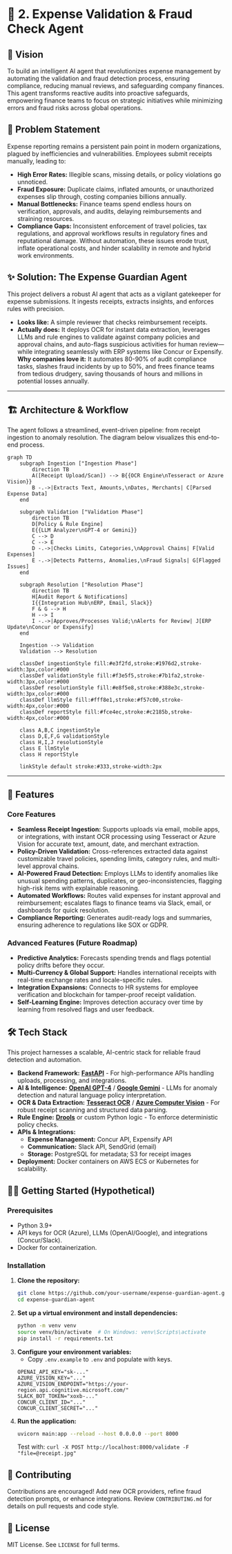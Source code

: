 # 🧾 2. Expense Validation & Fraud Check Agent
## 🌟 Vision
To build an intelligent AI agent that revolutionizes expense management by automating the validation and fraud detection process, ensuring compliance, reducing manual reviews, and safeguarding company finances. This agent transforms reactive audits into proactive safeguards, empowering finance teams to focus on strategic initiatives while minimizing errors and fraud risks across global operations.
## 🎯 Problem Statement
Expense reporting remains a persistent pain point in modern organizations, plagued by inefficiencies and vulnerabilities. Employees submit receipts manually, leading to:
- **High Error Rates:** Illegible scans, missing details, or policy violations go unnoticed.
- **Fraud Exposure:** Duplicate claims, inflated amounts, or unauthorized expenses slip through, costing companies billions annually.
- **Manual Bottlenecks:** Finance teams spend endless hours on verification, approvals, and audits, delaying reimbursements and straining resources.
- **Compliance Gaps:** Inconsistent enforcement of travel policies, tax regulations, and approval workflows results in regulatory fines and reputational damage.
Without automation, these issues erode trust, inflate operational costs, and hinder scalability in remote and hybrid work environments.
## ✨ Solution: The Expense Guardian Agent
This project delivers a robust AI agent that acts as a vigilant gatekeeper for expense submissions. It ingests receipts, extracts insights, and enforces rules with precision.
- **Looks like:** A simple reviewer that checks reimbursement receipts.
- **Actually does:** It deploys OCR for instant data extraction, leverages LLMs and rule engines to validate against company policies and approval chains, and auto-flags suspicious activities for human review—while integrating seamlessly with ERP systems like Concur or Expensify.
**Why companies love it:** It automates 80-90% of audit compliance tasks, slashes fraud incidents by up to 50%, and frees finance teams from tedious drudgery, saving thousands of hours and millions in potential losses annually.
---
## 🏗️ Architecture & Workflow
The agent follows a streamlined, event-driven pipeline: from receipt ingestion to anomaly resolution. The diagram below visualizes this end-to-end process.
```mermaid
graph TD
    subgraph Ingestion ["Ingestion Phase"]
        direction TB
        A([Receipt Upload/Scan]) --> B{{OCR Engine\nTesseract or Azure Vision}}
        B -.->|Extracts Text, Amounts,\nDates, Merchants| C[Parsed Expense Data]
    end

    subgraph Validation ["Validation Phase"]
        direction TB
        D[Policy & Rule Engine]
        E{{LLM Analyzer\nGPT-4 or Gemini}}
        C --> D
        C --> E
        D -.->|Checks Limits, Categories,\nApproval Chains| F[Valid Expenses]
        E -.->|Detects Patterns, Anomalies,\nFraud Signals| G[Flagged Issues]
    end

    subgraph Resolution ["Resolution Phase"]
        direction TB
        H[Audit Report & Notifications]
        I{{Integration Hub\nERP, Email, Slack}}
        F & G --> H
        H --> I
        I -.->|Approves/Processes Valid;\nAlerts for Review| J[ERP Update\nConcur or Expensify]
    end

    Ingestion --> Validation
    Validation --> Resolution

    classDef ingestionStyle fill:#e3f2fd,stroke:#1976d2,stroke-width:3px,color:#000
    classDef validationStyle fill:#f3e5f5,stroke:#7b1fa2,stroke-width:3px,color:#000
    classDef resolutionStyle fill:#e8f5e8,stroke:#388e3c,stroke-width:3px,color:#000
    classDef llmStyle fill:#fff8e1,stroke:#f57c00,stroke-width:4px,color:#000
    classDef reportStyle fill:#fce4ec,stroke:#c2185b,stroke-width:4px,color:#000

    class A,B,C ingestionStyle
    class D,E,F,G validationStyle
    class H,I,J resolutionStyle
    class E llmStyle
    class H reportStyle

    linkStyle default stroke:#333,stroke-width:2px
```
---
## 🚀 Features
### Core Features
- **Seamless Receipt Ingestion:** Supports uploads via email, mobile apps, or integrations, with instant OCR processing using Tesseract or Azure Vision for accurate text, amount, date, and merchant extraction.
- **Policy-Driven Validation:** Cross-references extracted data against customizable travel policies, spending limits, category rules, and multi-level approval chains.
- **AI-Powered Fraud Detection:** Employs LLMs to identify anomalies like unusual spending patterns, duplicates, or geo-inconsistencies, flagging high-risk items with explainable reasoning.
- **Automated Workflows:** Routes valid expenses for instant approval and reimbursement; escalates flags to finance teams via Slack, email, or dashboards for quick resolution.
- **Compliance Reporting:** Generates audit-ready logs and summaries, ensuring adherence to regulations like SOX or GDPR.
### Advanced Features (Future Roadmap)
- **Predictive Analytics:** Forecasts spending trends and flags potential policy drifts before they occur.
- **Multi-Currency & Global Support:** Handles international receipts with real-time exchange rates and locale-specific rules.
- **Integration Expansions:** Connects to HR systems for employee verification and blockchain for tamper-proof receipt validation.
- **Self-Learning Engine:** Improves detection accuracy over time by learning from resolved flags and user feedback.
## 🛠️ Tech Stack
This project harnesses a scalable, AI-centric stack for reliable fraud detection and automation.
- **Backend Framework:** [**FastAPI**](https://fastapi.tiangolo.com/) - For high-performance APIs handling uploads, processing, and integrations.
- **AI & Intelligence:** [**OpenAI GPT-4**](https://openai.com/gpt-4/) / [**Google Gemini**](https://deepmind.google/technologies/gemini/) - LLMs for anomaly detection and natural language policy interpretation.
- **OCR & Data Extraction:** [**Tesseract OCR**](https://github.com/tesseract-ocr/tesseract) / [**Azure Computer Vision**](https://azure.microsoft.com/en-us/products/ai-services/ai-vision) - For robust receipt scanning and structured data parsing.
- **Rule Engine:** [**Drools**](https://www.drools.org/) or custom Python logic - To enforce deterministic policy checks.
- **APIs & Integrations:**
  - **Expense Management:** Concur API, Expensify API
  - **Communication:** Slack API, SendGrid (email)
  - **Storage:** PostgreSQL for metadata; S3 for receipt images
- **Deployment:** Docker containers on AWS ECS or Kubernetes for scalability.
## 🏃‍♀️ Getting Started (Hypothetical)
### Prerequisites
- Python 3.9+
- API keys for OCR (Azure), LLMs (OpenAI/Google), and integrations (Concur/Slack).
- Docker for containerization.
### Installation
1. **Clone the repository:**
    ```bash
    git clone https://github.com/your-username/expense-guardian-agent.git
    cd expense-guardian-agent
    ```
2. **Set up a virtual environment and install dependencies:**
    ```bash
    python -m venv venv
    source venv/bin/activate  # On Windows: venv\Scripts\activate
    pip install -r requirements.txt
    ```
3. **Configure your environment variables:**
    - Copy `.env.example` to `.env` and populate with keys.
    ```env
    OPENAI_API_KEY="sk-..."
    AZURE_VISION_KEY="..."
    AZURE_VISION_ENDPOINT="https://your-region.api.cognitive.microsoft.com/"
    SLACK_BOT_TOKEN="xoxb-..."
    CONCUR_CLIENT_ID="..."
    CONCUR_CLIENT_SECRET="..."
    ```
4. **Run the application:**
    ```bash
    uvicorn main:app --reload --host 0.0.0.0 --port 8000
    ```
   Test with: `curl -X POST http://localhost:8000/validate -F "file=@receipt.jpg"`
## 🤝 Contributing
Contributions are encouraged! Add new OCR providers, refine fraud detection prompts, or enhance integrations. Review `CONTRIBUTING.md` for details on pull requests and code style.
## 📄 License
MIT License. See `LICENSE` for full terms.
